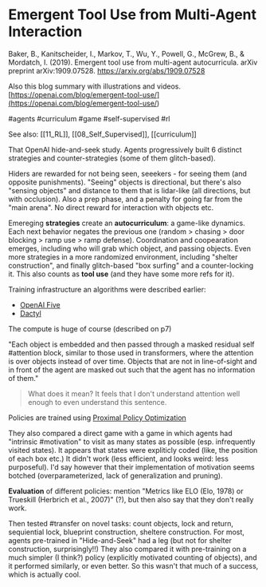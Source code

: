# Emergent Tool Use from Multi-Agent Interaction

Baker, B., Kanitscheider, I., Markov, T., Wu, Y., Powell, G., McGrew, B., & Mordatch, I. (2019). Emergent tool use from multi-agent autocurricula. arXiv preprint arXiv:1909.07528.
https://arxiv.org/abs/1909.07528

Also this blog summary with illustrations and videos.
[https://openai.com/blog/emergent-tool-use/](<https://openai.com/blog/emergent-tool-use/>)

#agents #curriculum #game #self-supervised #rl


See also: [[11_RL]], [[08_Self_Supervised]], [[curriculum]]

That OpenAI hide-and-seek study. Agents progressively built 6 distinct strategies and counter-strategies (some of them glitch-based).

Hiders are rewarded for not being seen, seeekers - for seeing them (and opposite punishments). "Seeing" objects is directional, but there's also "sensing objects" and distance to them that is lidar-like (all directions, but with occlusion). Also a prep phase, and a penalty for going far from the "main arena". No direct reward for interaction with objects etc.

Emereging **strategies** create an **autocurriculum**: a game-like dynamics. Each next behavior negates the previous one (random > chasing > door blocking > ramp use > ramp defense). Coordination and coopearation emerges, including who will grab which object, and passing objects. Even more strategies in a more randomized environment, including "shelter construction", and finally glitch-based "box surfing" and a counter-locking it. This also counts as **tool use** (and they have some more refs for it).

Training infrastructure an algorithms were described earlier:
* [OpenAI Five](https://openai.com/blog/openai-five/)
* [Dactyl](https://openai.com/blog/learning-dexterity)

The compute is huge of course (described on p7)

"Each object is embedded and then passed through a masked residual self #attention block, similar to those used in transformers, where the attention is over objects instead of over time. Objects that are not in line-of-sight and in front of the agent are masked out such that the agent has no information of them."

> What does it mean? It feels that I don't understand attention well enough to even understand this sentence.

Policies are trained using [Proximal Policy Optimization](https://openai.com/blog/openai-baselines-ppo/)

They also compared a direct game with a game in which agents had "intrinsic #motivation" to visit as many states as possible (esp. infrequently visited states). It appears that states were expliticly coded (like, the position of each box etc.) It didn't work (less efficient, and looks weird: less purposeful). I'd say however that their implementation of motivation seems botched (overparameterized, lack of generalization and pruning).

**Evaluation** of different policies: mention "Metrics like ELO (Elo, 1978) or Trueskill (Herbrich et al., 2007)" (?), but then also say that they don't really work.

Then tested #transfer on novel tasks: count objects, lock and return, sequiential lock, blueprint construction, sheltere construction. For most, agents pre-trained in "Hide-and-Seek" had  a leg (but not for shelter construction, surprisingly!!) They also compared it with pre-training on a much simpler (I think?) policy (explicitly motivated counting of objects), and it performed similarly, or even better. So this wasn't that much of a success, which is actually cool.
